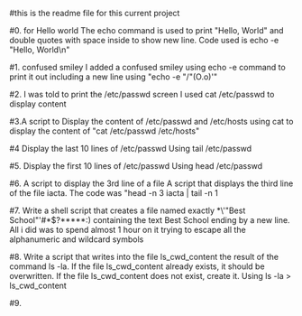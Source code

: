 #this is the readme file for this current project

#0. for Hello world
The echo command is used to print "Hello, World" and double quotes with space inside to show new line. Code used is echo -e "Hello, World\n"

#1. confused smiley
I added a confused smiley using echo -e command to print it out including a new line using "echo -e "/"(O.o)'"

#2. I was told to print the /etc/passwd screen
I used cat /etc/passwd to display content

#3.A script to Display the content of /etc/passwd and /etc/hosts
using cat to display the content of "cat /etc/passwd /etc/hosts" 

#4 Display the last 10 lines of /etc/passwd
Using tail /etc/passwd

#5. Display the first 10 lines of /etc/passwd
Using head /etc/passwd  

#6. A script to display the 3rd line of a file
A script that displays the third line of the file iacta.
The code was "head -n 3 iacta | tail -n 1

#7. Write a shell script that creates a file named exactly \*\\'"Best School"\'\#\*$\?\*\*\*\*\*:) containing the text Best School ending by a new line.
All i did was to spend almost 1 hour on it trying to escape all the alphanumeric and wildcard symbols

#8. Write a script that writes into the file ls_cwd_content the result of the command ls -la. If the file ls_cwd_content already exists, it should be overwritten. If the file ls_cwd_content does not exist, create it.
Using ls -la > ls_cwd_content

#9. 



